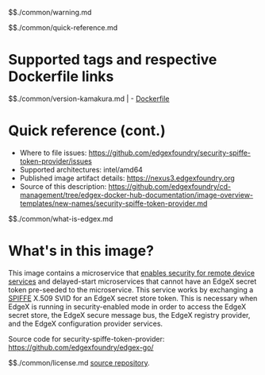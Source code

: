 $$./common/warning.md

$$./common/quick-reference.md

# Supported tags and respective Dockerfile links

$$./common/version-kamakura.md |
        - [Dockerfile](https://github.com/edgexfoundry/security-spiffe-token-provider/blob/v2.2.0/Dockerfile)

# Quick reference (cont.)

- Where to file issues: https://github.com/edgexfoundry/security-spiffe-token-provider/issues
- Supported architectures: intel/amd64
- Published image artifact details: https://nexus3.edgexfoundry.org
- Source of this description: https://github.com/edgexfoundry/cd-management/tree/edgex-docker-hub-documentation/image-overview-templates/new-names/security-spiffe-token-provider.md

$$./common/what-is-edgex.md

# What's in this image?

This image contains a microservice that [enables security for remote device services](https://docs.edgexfoundry.org/2.2/security/Ch-RemoteDeviceServices/)
and delayed-start microservices that cannot have an EdgeX secret token pre-seeded to the microservice.
This service works by exchanging a [SPIFFE](https://spiffe.io/) X.509 SVID for an EdgeX secret store token.
This is necessary when EdgeX is running in security-enabled mode in order to access the EdgeX secret store,
the EdgeX secure message bus, the EdgeX registry provider, and the EdgeX configuration provider services.

Source code for security-spiffe-token-provider: <https://github.com/edgexfoundry/edgex-go/>

$$./common/license.md
[source repository](https://github.com/edgexfoundry/edgex-go/blob/v2.2.0/Attribution.txt).

